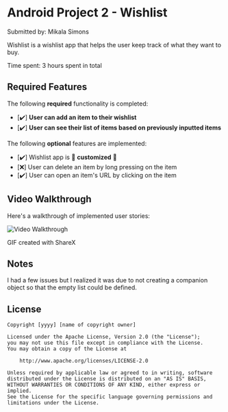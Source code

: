 # Android Project 2 - Wishlist

Submitted by: Mikala Simons

Wishlist is a wishlist app that helps the user keep track of what they want to buy.

Time spent: 3 hours spent in total

## Required Features

The following **required** functionality is completed:

- [✔️] **User can add an item to their wishlist**
- [✔️] **User can see their list of items based on previously inputted items**

The following **optional** features are implemented:

- [✔️] Wishlist app is 🎨 **customized** 🎨
- [❌] User can delete an item by long pressing on the item
- [✔️] User can open an item's URL by clicking on the item


## Video Walkthrough

Here's a walkthrough of implemented user stories:

<img src='https://i.imgur.com/8rIGFuG.gif' title='Video Walkthrough' width='' alt='Video Walkthrough' />

<!-- Replace this with whatever GIF tool you used! -->
GIF created with ShareX  
<!-- Recommended tools:
[Kap](https://getkap.co/) for macOS
[ScreenToGif](https://www.screentogif.com/) for Windows
[peek](https://github.com/phw/peek) for Linux. -->

## Notes
I had a few issues but I realized it was due to not creating a companion object so that the empty list could be defined. 
## License

    Copyright [yyyy] [name of copyright owner]

    Licensed under the Apache License, Version 2.0 (the "License");
    you may not use this file except in compliance with the License.
    You may obtain a copy of the License at

        http://www.apache.org/licenses/LICENSE-2.0

    Unless required by applicable law or agreed to in writing, software
    distributed under the License is distributed on an "AS IS" BASIS,
    WITHOUT WARRANTIES OR CONDITIONS OF ANY KIND, either express or implied.
    See the License for the specific language governing permissions and
    limitations under the License.
